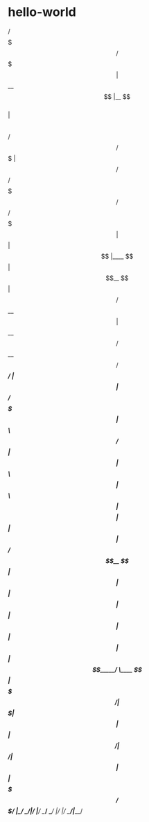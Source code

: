 # hello-world

 /$$$$$$$                               /$$$$$                                        
| $$__  $$                             |__  $$                                        
| $$  \ $$  /$$$$$$  /$$$$$$$             | $$  /$$$$$$  /$$$$$$$   /$$$$$$   /$$$$$$$
| $$  | $$ |____  $$| $$__  $$            | $$ /$$__  $$| $$__  $$ /$$__  $$ /$$_____/
| $$  | $$  /$$$$$$$| $$  \ $$       /$$  | $$| $$  \ $$| $$  \ $$| $$$$$$$$|  $$$$$$ 
| $$  | $$ /$$__  $$| $$  | $$      | $$  | $$| $$  | $$| $$  | $$| $$_____/ \____  $$
| $$$$$$$/|  $$$$$$$| $$  | $$      |  $$$$$$/|  $$$$$$/| $$  | $$|  $$$$$$$ /$$$$$$$/
|_______/  \_______/|__/  |__/       \______/  \______/ |__/  |__/ \_______/|_______/ 

